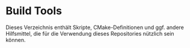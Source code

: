 # Build Tools

Dieses Verzeichnis enthält Skripte, CMake-Definitionen und ggf. andere Hilfsmittel,
die für die Verwendung dieses Repositories nützlich sein können.
